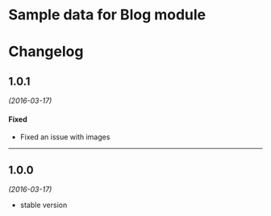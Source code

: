# Sample data for Blog module

# Changelog
## 1.0.1
*(2016-03-17)*

#### Fixed
* Fixed an issue with images

---

## 1.0.0
*(2016-03-17)* 

* stable version